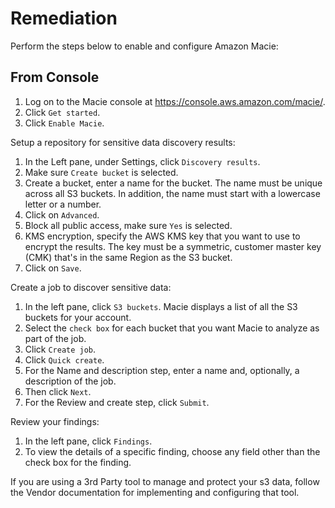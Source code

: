 # Remediation

Perform the steps below to enable and configure Amazon Macie:

## From Console

1. Log on to the Macie console at <https://console.aws.amazon.com/macie/>.
2. Click `Get started`.
3. Click `Enable Macie`.

Setup a repository for sensitive data discovery results:

1. In the Left pane, under Settings, click `Discovery results`.
2. Make sure `Create bucket` is selected.
3. Create a bucket, enter a name for the bucket. The name must be unique across all S3 buckets. In addition, the name must start with a lowercase letter or a number.
4. Click on `Advanced`.
5. Block all public access, make sure `Yes` is selected.
6. KMS encryption, specify the AWS KMS key that you want to use to encrypt the results. The key must be a symmetric, customer master key (CMK) that's in the same Region as the S3 bucket.
7. Click on `Save`.

Create a job to discover sensitive data:

1. In the left pane, click `S3 buckets`. Macie displays a list of all the S3 buckets for your account.
2. Select the `check box` for each bucket that you want Macie to analyze as part of the job.
3. Click `Create job`.
4. Click `Quick create`.
5. For the Name and description step, enter a name and, optionally, a description of the job.
6. Then click `Next`.
7. For the Review and create step, click `Submit`.

Review your findings:

1. In the left pane, click `Findings`.
2. To view the details of a specific finding, choose any field other than the check box for the finding.

If you are using a 3rd Party tool to manage and protect your s3 data, follow the Vendor documentation for implementing and configuring that tool.
